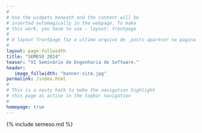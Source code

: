 ```yaml
---
#
# Use the widgets beneath and the content will be
# inserted automagically in the webpage. To make
# this work, you have to use › layout: frontpage
# 
# O layout frontpage faz o ultimo arquivo de _posts aparecer na pagina inicial
#
layout: page-fullwidth
title: "SEMESO 2024"
teaser: "XI Seminário de Engenharia de Software."
header:
   image_fullwidth: "banner-site.jpg"
permalink: /index.html
#
# This is a nasty hack to make the navigation highlight
# this page as active in the topbar navigation
#
homepage: true
---
```


{% include semeso.md %}



